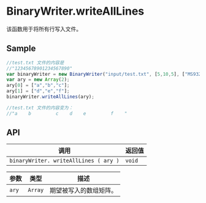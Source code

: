 # BinaryWriter.writeAllLines

该函数用于将所有行写入文件。

## Sample

```javascript
//test.txt 文件的内容是
//"12345678901234567890"
var binaryWriter = new BinaryWriter("input/test.txt", [5,10,5], ["MS932","MS932","MS932"], 20);
var ary = new Array(2);
ary[0] = ["a","b","c"];
ary[1] = ["d","e","f"];
binaryWriter.writeAllLines(ary);

//test.txt 文件的内容变为：
//"a    b         c    d    e         f    "
```

## API

| 调用 | 返回值 |
|---|---|
| `binaryWriter. writeAllLines ( ary )` | `void` |

| 参数 | 类型 | 描述 |
|---|---|---|
| `ary` | `Array` | 期望被写入的数组矩阵。 |